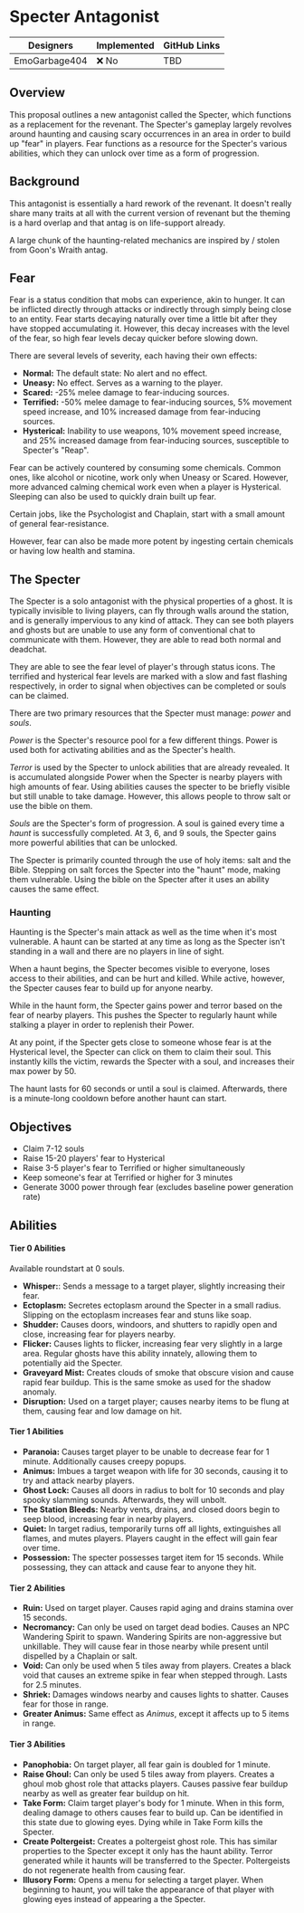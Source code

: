 # Specter Antagonist

| Designers     | Implemented | GitHub Links |
|---------------|---|---|
| EmoGarbage404 | :x: No | TBD |

## Overview

This proposal outlines a new antagonist called the Specter, which functions as a replacement for the revenant. 
The Specter's gameplay largely revolves around haunting and causing scary occurrences in an area in order to build up "fear" in players.
Fear functions as a resource for the Specter's various abilities, which they can unlock over time as a form of progression.

## Background

This antagonist is essentially a hard rework of the revenant.
It doesn't really share many traits at all with the current version of revenant but the theming is a hard overlap and that antag is on life-support already.

A large chunk of the haunting-related mechanics are inspired by / stolen from Goon's Wraith antag.

## Fear

Fear is a status condition that mobs can experience, akin to hunger.
It can be inflicted directly through attacks or indirectly through simply being close to an entity.
Fear starts decaying naturally over time a little bit after they have stopped accumulating it.
However, this decay increases with the level of the fear, so high fear levels decay quicker before slowing down.

There are several levels of severity, each having their own effects:

- **Normal:** The default state: No alert and no effect.
- **Uneasy:** No effect. Serves as a warning to the player.
- **Scared:** -25% melee damage to fear-inducing sources. 
- **Terrified:** -50% melee damage to fear-inducing sources, 5% movement speed increase, and 10% increased damage from fear-inducing sources.
- **Hysterical:** Inability to use weapons, 10% movement speed increase, and 25% increased damage from fear-inducing sources, susceptible to Specter's "Reap".

Fear can be actively countered by consuming some chemicals.
Common ones, like alcohol or nicotine, work only when Uneasy or Scared.
However, more advanced calming chemical work even when a player is Hysterical.
Sleeping can also be used to quickly drain built up fear.

Certain jobs, like the Psychologist and Chaplain, start with a small amount of general fear-resistance.

However, fear can also be made more potent by ingesting certain chemicals or having low health and stamina.

## The Specter

The Specter is a solo antagonist with the physical properties of a ghost.
It is typically invisible to living players, can fly through walls around the station, and is generally impervious to any kind of attack.
They can see both players and ghosts but are unable to use any form of conventional chat to communicate with them.
However, they are able to read both normal and deadchat.

They are able to see the fear level of player's through status icons.
The terrified and hysterical fear levels are marked with a slow and fast flashing respectively, in order to signal when objectives can be completed or souls can be claimed.

There are two primary resources that the Specter must manage: _power_ and _souls_.

_Power_ is the Specter's resource pool for a few different things.
Power is used both for activating abilities and as the Specter's health.

_Terror_ is used by the Specter to unlock abilities that are already revealed.
It is accumulated alongside Power when the Specter is nearby players with high amounts of fear.
Using abilities causes the specter to be briefly visible but still unable to take damage.
However, this allows people to throw salt or use the bible on them.

_Souls_ are the Specter's form of progression.
A soul is gained every time a _haunt_ is successfully completed.
At 3, 6, and 9 souls, the Specter gains more powerful abilities that can be unlocked.

The Specter is primarily counted through the use of holy items: salt and the Bible.
Stepping on salt forces the Specter into the "haunt" mode, making them vulnerable.
Using the bible on the Specter after it uses an ability causes the same effect.

### Haunting

Haunting is the Specter's main attack as well as the time when it's most vulnerable. 
A haunt can be started at any time as long as the Specter isn't standing in a wall and there are no players in line of sight.

When a haunt begins, the Specter becomes visible to everyone, loses access to their abilities, and can be hurt and killed.
While active, however, the Specter causes fear to build up for anyone nearby.

While in the haunt form, the Specter gains power and terror based on the fear of nearby players.
This pushes the Specter to regularly haunt while stalking a player in order to replenish their Power.

At any point, if the Specter gets close to someone whose fear is at the Hysterical level, the Specter can click on them to claim their soul.
This instantly kills the victim, rewards the Specter with a soul, and increases their max power by 50.

The haunt lasts for 60 seconds or until a soul is claimed.
Afterwards, there is a minute-long cooldown before another haunt can start.

## Objectives
- Claim 7-12 souls
- Raise 15-20 players' fear to Hysterical
- Raise 3-5 player's fear to Terrified or higher simultaneously
- Keep someone's fear at Terrified or higher for 3 minutes
- Generate 3000 power through fear (excludes baseline power generation rate)

## Abilities

#### Tier 0 Abilities 
Available roundstart at 0 souls.

- **Whisper:**: Sends a message to a target player, slightly increasing their fear.
- **Ectoplasm:** Secretes ectoplasm around the Specter in a small radius.
Slipping on the ectoplasm increases fear and stuns like soap.
- **Shudder:** Causes doors, windoors, and shutters to rapidly open and close, increasing fear for players nearby.
- **Flicker:** Causes lights to flicker, increasing fear very slightly in a large area.
Regular ghosts have this ability innately, allowing them to potentially aid the Specter.
- **Graveyard Mist:** Creates clouds of smoke that obscure vision and cause rapid fear buildup.
This is the same smoke as used for the shadow anomaly.
- **Disruption:** Used on a target player; causes nearby items to be flung at them, causing fear and low damage on hit.

#### Tier 1 Abilities
- **Paranoia:** Causes target player to be unable to decrease fear for 1 minute.
Additionally causes creepy popups.
- **Animus:** Imbues a target weapon with life for 30 seconds, causing it to try and attack nearby players.
- **Ghost Lock:** Causes all doors in radius to bolt for 10 seconds and play spooky slamming sounds.
Afterwards, they will unbolt.
- **The Station Bleeds:** Nearby vents, drains, and closed doors begin to seep blood, increasing fear in nearby players.
- **Quiet:** In target radius, temporarily turns off all lights, extinguishes all flames, and mutes players.
Players caught in the effect will gain fear over time.
- **Possession:** The specter possesses target item for 15 seconds.
While possessing, they can attack and cause fear to anyone they hit.

#### Tier 2 Abilities
- **Ruin:** Used on target player. 
Causes rapid aging and drains stamina over 15 seconds.
- **Necromancy:** Can only be used on target dead bodies.
Causes an NPC Wandering Spirit to spawn.
Wandering Spirits are non-aggressive but unkillable.
They will cause fear in those nearby while present until dispelled by a Chaplain or salt.
- **Void:** Can only be used when 5 tiles away from players.
Creates a black void that causes an extreme spike in fear when stepped through.
Lasts for 2.5 minutes.
- **Shriek:** Damages windows nearby and causes lights to shatter.
Causes fear for those in range.
- **Greater Animus:** Same effect as _Animus_, except it affects up to 5 items in range.

#### Tier 3 Abilities
- **Panophobia:** On target player, all fear gain is doubled for 1 minute.
- **Raise Ghoul:** Can only be used 5 tiles away from players.
Creates a ghoul mob ghost role that attacks players.
Causes passive fear buildup nearby as well as greater fear buildup on hit.
- **Take Form:** Claim target player's body for 1 minute.
When in this form, dealing damage to others causes fear to build up.
Can be identified in this state due to glowing eyes.
Dying while in Take Form kills the Specter.
- **Create Poltergeist:** Creates a poltergeist ghost role.
This has similar properties to the Specter except it only has the haunt ability.
Terror generated while it haunts will be transferred to the Specter.
Poltergeists do not regenerate health from causing fear.
- **Illusory Form:** Opens a menu for selecting a target player.
When beginning to haunt, you will take the appearance of that player with glowing eyes instead of appearing a the Specter.